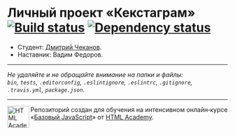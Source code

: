# Личный проект «Кекстаграм» [![Build status][travis-image]][travis-url] [![Dependency status][dependency-image]][dependency-url]

* Студент: [Дмитрий Чеканов](https://up.htmlacademy.ru/javascript/6/user/115748).
* Наставник: Вадим Федоров.

---

_Не удаляйте и не обращайте внимание на папки и файлы:_<br>
_`bin`, `tests`, `.editorconfig`, `.eslintignore`, `.eslintrc`, `.gitignore`, `.travis.yml`, `package.json`._

---

<a href="https://htmlacademy.ru/intensive/javascript"><img align="left" width="50" height="50" title="HTML Academy" src="https://up.htmlacademy.ru/static/img/intensive/javascript/logo-for-github.svg"></a>

Репозиторий создан для обучения на интенсивном онлайн‑курсе «[Базовый JavaScript](https://htmlacademy.ru/intensive/javascript)» от [HTML Academy](https://htmlacademy.ru).

[travis-image]: https://travis-ci.org/htmlacademy-javascript/115748-kekstagram.svg?branch=master
[travis-url]: https://travis-ci.org/htmlacademy-javascript/115748-kekstagram
[dependency-image]: https://david-dm.org/htmlacademy-javascript/115748-kekstagram.svg?style=flat-square
[dependency-url]: https://david-dm.org/htmlacademy-javascript/115748-kekstagram
